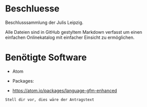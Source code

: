 # Beschluesse
Beschlusssammlung der Julis Leipzig.

Alle Dateien sind in GitHub gestyltem Markdown verfasst um einen einfachen Onlinekatalog mit einfacher Einsicht zu ermöglichen.

# Benötigte Software

* Atom
+ Packages:
* https://atom.io/packages/language-gfm-enhanced

```text {.line-numbers}
Stell dir vor, dies wäre der Antragstext
```
